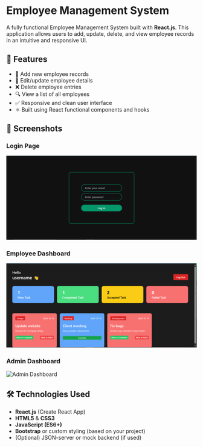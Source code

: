 # Employee Management System

A fully functional Employee Management System built with **React.js**. This application allows users to add, update, delete, and view employee records in an intuitive and responsive UI.

## 🚀 Features

- 🧑 Add new employee records
- 📝 Edit/update employee details
- ❌ Delete employee entries
- 🔍 View a list of all employees
- ✅ Responsive and clean user interface
- ⚛️ Built using React functional components and hooks

## 📸 Screenshots

### Login Page
![Login Page](img/Login_Page.PNG)

### Employee Dashboard
![Employee Dashboard](img/Employee_Dashboard.PNG)

### Admin Dashboard
![Admin Dashboard](./screenshots/edit-employee.png)



## 🛠️ Technologies Used

- **React.js** (Create React App)
- **HTML5** & **CSS3**
- **JavaScript (ES6+)**
- **Bootstrap** or custom styling (based on your project)
- (Optional) JSON-server or mock backend (if used)


